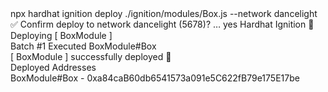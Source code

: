 <div id="termynal" data-termynal>
    <span data-ty="input"><span class="file-path"></span> npx hardhat ignition deploy ./ignition/modules/Box.js --network dancelight</span>
    <br>
    <span data-ty>✅ Confirm deploy to network dancelight (5678)? … yes</span>
    <span data-ty>Hardhat Ignition 🚀</span>
    <br>
    <span data-ty>Deploying [ BoxModule ]</span>
    <br>
    <span data-ty>Batch #1</span>
    <span data-ty>Executed BoxModule#Box</span>
    <br>
    <span data-ty>[ BoxModule ] successfully deployed 🚀</span>
    <br>
    <span data-ty>Deployed Addresses</span>
    <br>
    <span data-ty>BoxModule#Box - 0xa84caB60db6541573a091e5C622fB79e175E17be</span>
    <span data-ty="input"><span class="file-path"></span></span>
</div>
